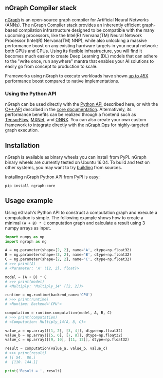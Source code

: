 ## nGraph Compiler stack

[nGraph][ngraph_github] is an open-source graph compiler for Artificial 
Neural Networks (ANNs). The nGraph Compiler stack provides an inherently 
efficient graph-based compilation infrastructure designed to be compatible 
with the many upcoming processors, like the Intel(R) Nervana(TM) Neural Network 
Processor (Intel(R) Nervana(TM) NNP), while also unlocking a massive performance 
boost on any existing hardware targets in your neural network: both GPUs 
and CPUs. Using its flexible infrastructure, you will find it becomes 
much easier to create Deep Learning (DL) models that can adhere to the 
"write once, run anywhere" mantra that enables your AI solutions to easily
go from concept to production to scale.

Frameworks using nGraph to execute workloads have shown [up to 45X] performance 
boost compared to native implementations.

### Using the Python API 

nGraph can be used directly with the [Python API][api_python] described here, or 
with the [C++ API][api_cpp] described in the [core documentation]. Alternatively, 
its performance benefits can be realized through a frontend such as 
[TensorFlow][frontend_tf], [MXNet][frontend_mxnet], and [ONNX][frontend_onnx].
You can also create your own custom framework to integrate directly with the 
[nGraph Ops] for highly-targeted graph execution.

## Installation

nGraph is available as binary wheels you can install from PyPI. nGraph binary 
wheels are currently tested on Ubuntu 16.04. To build and test on other 
systems, you may want to try [building][ngraph_building] from sources.

Installing nGraph Python API from PyPI is easy:

    pip install ngraph-core

## Usage example

Using nGraph's Python API to construct a computation graph and execute a 
computation is simple. The following example shows how to create a minimal 
`(A + B) * C` computation graph and calculate a result using 3 numpy arrays 
as input.

```python
import numpy as np
import ngraph as ng

A = ng.parameter(shape=[2, 2], name='A', dtype=np.float32)
B = ng.parameter(shape=[2, 2], name='B', dtype=np.float32)
C = ng.parameter(shape=[2, 2], name='C', dtype=np.float32)
# >>> print(A)
# <Parameter: 'A' ([2, 2], float)>

model = (A + B) * C
# >>> print(model)
# <Multiply: 'Multiply_14' ([2, 2])>

runtime = ng.runtime(backend_name='CPU')
# >>> print(runtime)
# <Runtime: Backend='CPU'>

computation = runtime.computation(model, A, B, C)
# >>> print(computation)
# <Computation: Multiply_14(A, B, C)>

value_a = np.array([[1, 2], [3, 4]], dtype=np.float32)
value_b = np.array([[5, 6], [7, 8]], dtype=np.float32)
value_c = np.array([[9, 10], [11, 12]], dtype=np.float32)

result = computation(value_a, value_b, value_c)
# >>> print(result)
# [[ 54.  80.]
#  [110. 144.]]

print('Result = ', result)
```

[up to 45X]: https://ai.intel.com/ngraph-compiler-stack-beta-release/
[frontend_onnx]: https://pypi.org/project/ngraph-onnx/
[frontend_mxnet]: https://pypi.org/project/ngraph-mxnet/ 
[frontend_tf]: https://pypi.org/project/ngraph-tensorflow-bridge/
[ngraph_github]: https://github.com/NervanaSystems/ngraph "nGraph on GitHub"
[ngraph_building]: https://github.com/NervanaSystems/ngraph/blob/master/python/BUILDING.md "Building nGraph"
[api_python]: https://ngraph.nervanasys.com/docs/latest/python_api/ "nGraph's Python API documentation"
[api_cpp]: https://ngraph.nervanasys.com/docs/latest/backend-support/cpp-api.html
[core documentation]: https://ngraph.nervanasys.com/docs/latest/core/overview.html
[nGraph Ops]: http://ngraph.nervanasys.com/docs/latest/ops/index.html
